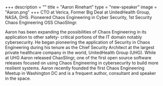 +++
description = ""
title = "Aaron Rinehart"
type = "new-speaker"
image = "Aaron.png"
+++
CTO at Verica, Former Big Deal at UnitedHealth Group, NASA, DHS. Pioneered Chaos Engineering in Cyber Security, 1st Security Chaos Engineering OSS ChaoSlingr.

Aaron has been expanding the possibilities of Chaos Engineering in its application to other safety- critical portions of the IT domain notably cybersecurity. He began pioneering the application of Security in Chaos Engineering during his tenure as the Chief Security Architect at the largest private healthcare company in the world, UnitedHealth Group (UHG). While at UHG Aaron released ChaoSlingr, one of the first open source software releases focused on using Chaos Engineering in cybersecurity to build more resilient systems. Aaron recently founded the first Chaos Engineering Meetup in Washington DC and is a frequent author, consultant and speaker in the space.